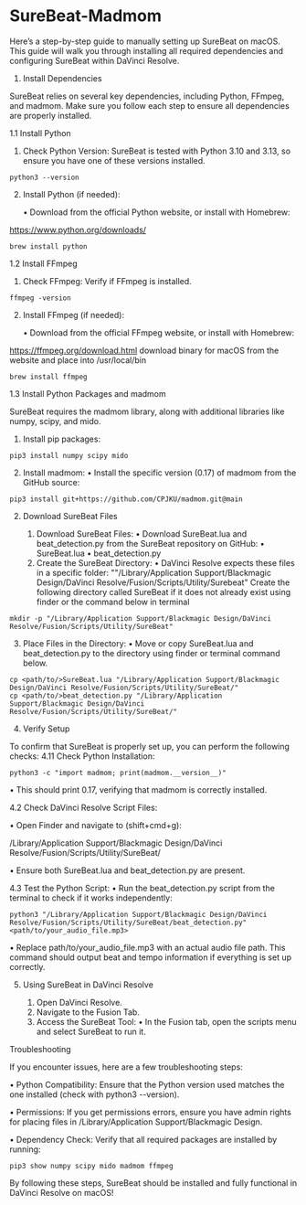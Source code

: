 # SureBeat-Madmom

Here’s a step-by-step guide to manually setting up SureBeat on macOS.
This guide will walk you through installing all required dependencies and configuring SureBeat within DaVinci Resolve.

1. Install Dependencies

SureBeat relies on several key dependencies, including Python, FFmpeg, and madmom. Make sure you follow each step to ensure all dependencies are properly installed.

1.1 Install Python

1.	Check Python Version: SureBeat is tested with Python 3.10 and 3.13, so ensure you have one of these versions installed.
```
python3 --version
```

2.	Install Python (if needed):
   
   	•	Download from the official Python website, or install with Homebrew:

https://www.python.org/downloads/
```
brew install python
```

1.2 Install FFmpeg

1.	Check FFmpeg: Verify if FFmpeg is installed.
   
```
ffmpeg -version
```

2.	Install FFmpeg (if needed):
   
	•	Download from the official FFmpeg website, or install with Homebrew:
 
https://ffmpeg.org/download.html download binary for macOS from the website and place into /usr/local/bin

```
brew install ffmpeg
```

1.3 Install Python Packages and madmom

SureBeat requires the madmom library, along with additional libraries like numpy, scipy, and mido.
1.	Install pip packages:
   
```
pip3 install numpy scipy mido
```

2.	Install madmom:
	•	Install the specific version (0.17) of madmom from the GitHub source:
```
pip3 install git+https://github.com/CPJKU/madmom.git@main
```

2. Download SureBeat Files

	1.	Download SureBeat Files:
	•	Download SureBeat.lua and beat_detection.py from the SureBeat repository on GitHub:
	•	SureBeat.lua
	•	beat_detection.py
	2.	Create the SureBeat Directory:
	•	DaVinci Resolve expects these files in a specific folder: ""/Library/Application Support/Blackmagic Design/DaVinci Resolve/Fusion/Scripts/Utility/Surebeat"
		Create the following directory called SureBeat if it does not already exist using finder or the command below in terminal 

```
mkdir -p "/Library/Application Support/Blackmagic Design/DaVinci Resolve/Fusion/Scripts/Utility/SureBeat"
```
3.	Place Files in the Directory:
	•	Move or copy SureBeat.lua and beat_detection.py to the directory using finder or terminal command below.
 
```
cp <path/to/>SureBeat.lua "/Library/Application Support/Blackmagic Design/DaVinci Resolve/Fusion/Scripts/Utility/SureBeat/"
cp <path/to/>beat_detection.py "/Library/Application Support/Blackmagic Design/DaVinci Resolve/Fusion/Scripts/Utility/SureBeat/"
```
4. Verify Setup

To confirm that SureBeat is properly set up, you can perform the following checks:
	4.11	Check Python Installation:
```
python3 -c "import madmom; print(madmom.__version__)"
```
•	This should print 0.17, verifying that madmom is correctly installed.


4.2	Check DaVinci Resolve Script Files:

•	Open Finder and navigate to (shift+cmd+g):

/Library/Application Support/Blackmagic Design/DaVinci Resolve/Fusion/Scripts/Utility/SureBeat/


•	Ensure both SureBeat.lua and beat_detection.py are present.

4.3	Test the Python Script:
	•	Run the beat_detection.py script from the terminal to check if it works independently:
```
python3 "/Library/Application Support/Blackmagic Design/DaVinci Resolve/Fusion/Scripts/Utility/SureBeat/beat_detection.py" <path/to/your_audio_file.mp3>
```
•	Replace path/to/your_audio_file.mp3 with an actual audio file path. This command should output beat and tempo information if everything is set up correctly.
 

5. Using SureBeat in DaVinci Resolve

	1.	Open DaVinci Resolve.
	2.	Navigate to the Fusion Tab.
	3.	Access the SureBeat Tool:
	•	In the Fusion tab, open the scripts menu and select SureBeat to run it.

Troubleshooting

If you encounter issues, here are a few troubleshooting steps:

•	Python Compatibility: Ensure that the Python version used matches the one installed (check with python3 --version).
 
•	Permissions: If you get permissions errors, ensure you have admin rights for placing files in /Library/Application Support/Blackmagic Design.

•	Dependency Check: Verify that all required packages are installed by running:

```
pip3 show numpy scipy mido madmom ffmpeg
```

By following these steps, SureBeat should be installed and fully functional in DaVinci Resolve on macOS!
